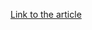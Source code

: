 [Link to the article](https://thehackernews.com/2025/01/new-eagerbee-variant-targets-isps-and.html)
